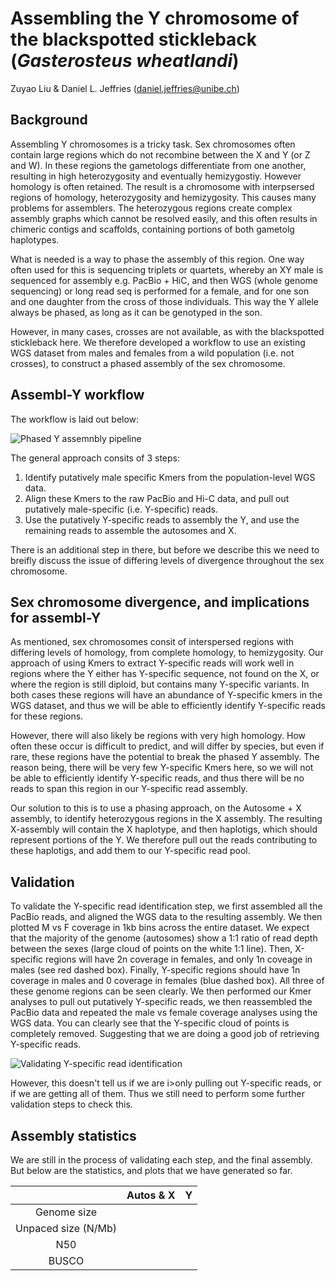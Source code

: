 # Assembling the Y chromosome of the blackspotted stickleback (<i>Gasterosteus wheatlandi</i>)

Zuyao Liu & Daniel L. Jeffries (daniel.jeffries@unibe.ch)


## Background
Assembling Y chromosomes is a tricky task. Sex chromosomes often contain large regions which do not recombine between the X and Y (or Z and W). In these regions the gametologs differentiate from one another, resulting in high heterozygosity and eventually hemizygostiy. However homology is often retained. The result is a chromosome with interpsersed regions of homology, heterozygosity and hemizygosity. This causes many problems for assemblers. The heterozygous regions create complex assembly graphs which cannot be resolved easily, and this often results in chimeric contigs and scaffolds, containing portions of both gametolg haplotypes. 

What is needed is a way to phase the assembly of this region. One way often used for this is sequencing triplets or quartets, whereby an XY male is sequenced for assembly e.g. PacBio + HiC, and then WGS (whole genome sequencing) or long read seq is performed for a female, and for one son and one daughter from the cross of those individuals. This way the Y allele always be phased, as long as it can be genotyped in the son. 

However, in many cases, crosses are not available, as with the blackspotted stickleback here. We therefore developed a workflow to use an existing WGS dataset from males and females from a wild population (i.e. not crosses), to construct a phased assembly of the sex chromosome. 

## Assembl-Y workflow

The workflow is laid out below:

![Phased Y assemnbly pipeline](https://github.com/ZuyaoLiu/Evolution-of-magic-sex-chromosomes-of-stickleback/blob/main/Magic%20Y%20pipeline_DLJ.png)

The general approach consits of 3 steps:

1. Identify putatively male specific Kmers from the population-level WGS data. 
2. Align these Kmers to the raw PacBio and Hi-C data, and pull out putatively male-specific (i.e. Y-specific) reads. 
3. Use the putatively Y-specific reads to assembly the Y, and use the remaining reads to assemble the autosomes and X.

There is an additional step in there, but before we describe this we need to breifly discuss the issue of differing levels of divergence throughout the sex chromosome. 

## Sex chromosome divergence, and implications for assembl-Y

As mentioned, sex chromosomes consit of interspersed regions with differing levels of homology, from complete homology, to hemizygosity. Our approach of using Kmers to extract Y-specific reads will work well in regions where the Y either has Y-specific sequence, not found on the X, or where the region is still diploid, but contains many Y-specific variants. In both cases these regions will have an abundance of Y-specific kmers in the WGS dataset, and thus we will be able to efficiently identify Y-specific reads for these regions. 

However, there will also likely be regions with very high homology. How often these occur is difficult to predict, and will differ by species, but even if rare, these regions have the potential to break the phased Y assembly. The reason being, there will be very few Y-specific Kmers here, so we will not be able to efficiently identify Y-specific reads, and thus there will be no reads to span this region in our Y-specific read assembly. 

Our solution to this is to use a phasing approach, on the Autosome + X assembly, to identify heterozygous regions in the X assembly. The resulting X-assembly will contain the X haplotype, and then haplotigs, which should represent portions of the Y. We therefore pull out the reads contributing to these haplotigs, and add them to our Y-specific read pool. 

## Validation

To validate the Y-specific read identification step, we first assembled all the PacBio reads, and aligned the WGS data to the resulting assembly. We then plotted M vs F coverage in 1kb bins across the entire dataset. We expect that the majority of the genome (autosomes) show a 1:1 ratio of read depth between the sexes (large cloud of points on the white 1:1 line). Then, X-specific regions will have 2n coverage in females, and only 1n coveage in males (see red dashed box). Finally, Y-specific regions should have 1n coverage in males and 0 coverage in females (blue dashed box). All three of these genome regions can be seen clearly. We then performed our Kmer analyses to pull out putatively Y-specific reads, we then reassembled the PacBio data and repeated the male vs female coverage analyses using the WGS data. You can clearly see that the Y-specific cloud of points is completely removed. Suggesting that we are doing a good job of retrieving Y-specific reads. 

![Validating Y-specific read identification](https://github.com/ZuyaoLiu/Evolution-of-magic-sex-chromosomes-of-stickleback/blob/main/Kmer_Yread_identification.png)

However, this doesn't tell us if we are i>only</i> pulling out Y-specific reads, or if we are getting all of them.  Thus we still need to perform some further validation steps to check this. 

## Assembly statistics

We are still in the process of validating each step, and the final assembly. But below are the statistics, and plots that we have generated so far. 

|                     | Autos & X  |  Y  | 
|:-------------------:|:----------:|:---:|
| Genome size         |            |     |
| Unpaced size (N/Mb) |            |     |
| N50                 |            |     |
| BUSCO               |            |     |









